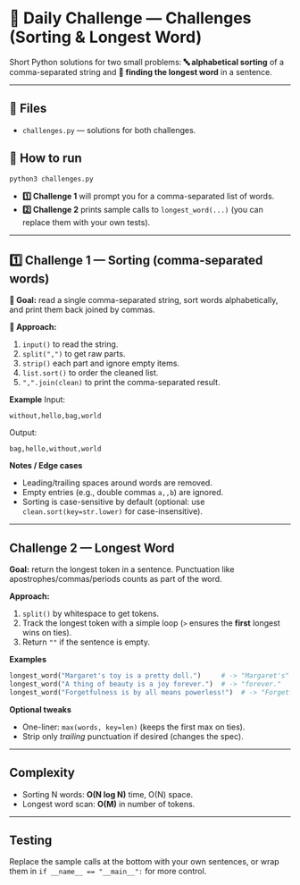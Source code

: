 # 💪 Daily Challenge — Challenges (Sorting & Longest Word)

Short Python solutions for two small problems: **🔤 alphabetical sorting** of a comma-separated string and **📏 finding the longest word** in a sentence.

---

## 📁 Files
- `challenges.py` — solutions for both challenges.

## 🚀 How to run
```bash
python3 challenges.py
```
- **1️⃣ Challenge 1** will prompt you for a comma-separated list of words.
- **2️⃣ Challenge 2** prints sample calls to `longest_word(...)` (you can replace them with your own tests).

---

## 1️⃣ Challenge 1 — Sorting (comma-separated words)
**🎯 Goal:** read a single comma-separated string, sort words alphabetically, and print them back joined by commas.

**🔧 Approach:**
1. `input()` to read the string.
2. `split(",")` to get raw parts.
3. `strip()` each part and ignore empty items.
4. `list.sort()` to order the cleaned list.
5. `",".join(clean)` to print the comma-separated result.

**Example**
Input:
```
without,hello,bag,world
```
Output:
```
bag,hello,without,world
```

**Notes / Edge cases**
- Leading/trailing spaces around words are removed.
- Empty entries (e.g., double commas `a,,b`) are ignored.
- Sorting is case-sensitive by default (optional: use `clean.sort(key=str.lower)` for case-insensitive).

---

## Challenge 2 — Longest Word
**Goal:** return the longest token in a sentence. Punctuation like apostrophes/commas/periods counts as part of the word.

**Approach:**
1. `split()` by whitespace to get tokens.
2. Track the longest token with a simple loop (`>` ensures the **first** longest wins on ties).
3. Return `""` if the sentence is empty.

**Examples**
```python
longest_word("Margaret's toy is a pretty doll.")     # -> "Margaret's"
longest_word("A thing of beauty is a joy forever.")  # -> "forever."
longest_word("Forgetfulness is by all means powerless!")  # -> "Forgetfulness"
```

**Optional tweaks**
- One-liner: `max(words, key=len)` (keeps the first max on ties).
- Strip only *trailing* punctuation if desired (changes the spec).

---

## Complexity
- Sorting N words: **O(N log N)** time, O(N) space.
- Longest word scan: **O(M)** in number of tokens.

---

## Testing
Replace the sample calls at the bottom with your own sentences, or wrap them in `if __name__ == "__main__":` for more control.
